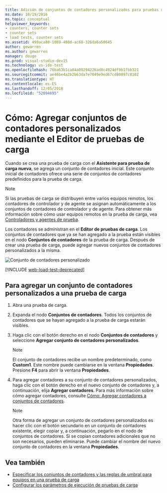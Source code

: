 ```yaml
---
title: Adición de conjuntos de contadores personalizados para pruebas de carga en Visual Studio
ms.date: 10/19/2016
ms.topic: conceptual
helpviewer_keywords:
- counters, counter sets
- counter sets
- load tests, counter sets
ms.assetid: 499aca80-1069-408d-ac68-326da6a50645
author: gewarren
ms.author: gewarren
manager: douge
ms.prod: visual-studio-dev15
ms.technology: vs-ide-test
ms.openlocfilehash: 76ba63b1ca84a09294226ad8c4924df9b1fbb321
ms.sourcegitcommit: ae46be4a2b2b63da7e7049e9ed67cd80897c8102
ms.translationtype: HT
ms.contentlocale: es-ES
ms.lasthandoff: 12/05/2018
ms.locfileid: "52894695"
---
```

# <a name="how-to-add-custom-counter-sets-using-the-load-test-editor"></a>Cómo: Agregar conjuntos de contadores personalizados mediante el Editor de pruebas de carga

Cuando se crea una prueba de carga con el **Asistente para prueba de carga nueva**, se agrega un conjunto de contadores inicial. Este conjunto inicial de contadores ofrece una serie de conjuntos de contadores predefinidos para la prueba de carga.

> [!NOTE]
> Si las pruebas de carga se distribuyen entre varios equipos remotos, los contadores de controlador y de agente se asignan automáticamente a los conjuntos de contadores de controlador y de agente. Para obtener más información sobre cómo usar equipos remotos en la prueba de carga, vea [Controladores y agentes de prueba](configure-test-agents-and-controllers-for-load-tests.md).

Los contadores se administran en el **Editor de pruebas de carga**. Los conjuntos de contadores que ya se han agregado a la prueba están visibles en el nodo **Conjuntos de contadores** de la prueba de carga. Después de crear una prueba de carga, puede agregar nuevos conjuntos de contadores personalizados a la misma.

![Conjunto de contadores personalizado](../test/media/loadtestcustomcounter.png)

[!INCLUDE [web-load-test-deprecated](includes/web-load-test-deprecated.md)]

## <a name="to-add-a-custom-counter-set-to-a-load-test"></a>Para agregar un conjunto de contadores personalizados a una prueba de carga

1.  Abra una prueba de carga.

2.  Expanda el nodo **Conjuntos de contadores**. Todos los conjuntos de contadores que se hayan agregado a la prueba de carga estarán visibles.

3.  Haga clic con el botón derecho en el nodo **Conjuntos de contadores** y seleccione **Agregar conjunto de contadores personalizados**.

    > [!NOTE]
    > El conjunto de contadores recibe un nombre predeterminado, como **Custom1**. Este nombre puede cambiarse en la ventana **Propiedades**. Presione **F4** para abrir la ventana **Propiedades**.

4.  Para agregar contadores a su conjunto de contadores personalizados, haga clic con el botón derecho en el nuevo conjunto de contadores y, a continuación, elija **Agregar contadores**. Para más información sobre cómo agregar contadores, consulte [Cómo: Agregar contadores a conjuntos de contadores](../test/how-to-add-counters-to-counter-sets-using-the-load-test-editor.md).

    > [!NOTE]
    > Otra forma de agregar un conjunto de contadores personalizados es hacer clic con el botón secundario en un conjunto de contadores existente, elegir copiar y, a continuación, pegarlo en el nodo de conjuntos de contadores. Si se copian contadores adicionales que no son necesarios, pueden eliminarse. Puede cambiar el nombre del nuevo conjunto de contadores en la ventana **Propiedades**.

## <a name="see-also"></a>Vea también

- [Especificar los conjuntos de contadores y las reglas de umbral para equipos en una prueba de carga](../test/specify-counter-sets-and-threshold-rules-for-load-testing.md)
- [Configurar los parámetros de ejecución de pruebas de carga](../test/configure-load-test-run-settings.md)